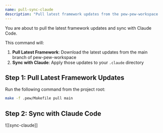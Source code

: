 ```yaml
---
name: pull-sync-claude
description: "Pull latest framework updates from the pew-pew-workspace repository and sync with Claude Code in one command."
---
```


You are about to pull the latest framework updates and sync with Claude Code.

This command will:
1. **Pull Latest Framework**: Download the latest updates from the main branch of pew-pew-workspace
2. **Sync with Claude**: Apply those updates to your `.claude` directory

## Step 1: Pull Latest Framework Updates

Run the following command from the project root:
```bash
make -f .pew/Makefile pull main
```

## Step 2: Sync with Claude Code

![[sync-claude]]